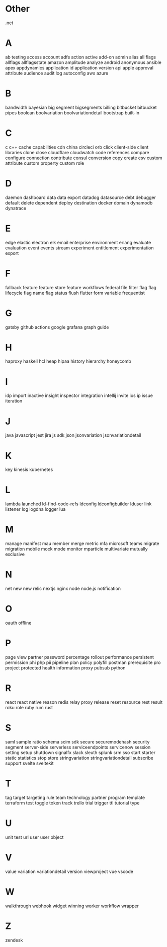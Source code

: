 # Other

.net

# A

ab testing
access
account
adfs
action
active
add-on
admin
alias
all flags
allflags
allflagsstate
amazon
amplitude
analyze
android
anonymous
ansible
apex
appdynamics
application id
application version
api
apple
approval
attribute
audience
audit log
autoconfig
aws
azure

# B

bandwidth
bayesian
big segment
bigsegments
billing
bitbucket
bitbucket pipes
boolean
boolvariation
boolvariationdetail
bootstrap
built-in

# C

c
c++
cache
capabilities
cdn
china
circleci orb
click
client-side
client libraries
clone
close
cloudflare
cloudwatch
code references
compare
configure
connection
contribute
consul
conversion
copy
create
csv
custom attribute
custom property
custom role

# D

daemon
dashboard
data
data export
datadog
datasource
debt
debugger
default
delete
dependent
deploy
destination
docker
domain
dynamodb
dynatrace

# E

edge
elastic
electron
elk
email
enterprise
environment
erlang
evaluate
evaluation
event
events stream
experiment
entitlement
experimentation
export

# F

fallback
feature
feature store
feature workflows
federal
file
filter
flag
flag lifecycle
flag name
flag status
flush
flutter
form variable
frequentist

# G

gatsby
github actions
google
grafana
graph
guide

# H

haproxy
haskell
hcl
heap
hipaa
history
hierarchy
honeycomb

# I

idp
import
inactive
insight
inspector
integration
intellij
invite
ios
ip
issue
iteration

# J

java
javascript
jest
jira
js sdk
json
jsonvariation
jsonvariationdetail

# K

key
kinesis
kubernetes

# L

lambda
launched
ld-find-code-refs
ldconfig
ldconfigbuilder
lduser
link
listener
log
logdna
logger
lua

# M

manage
manifest
mau
member
merge
metric
mfa
microsoft teams
migrate
migration
mobile
mock
mode
monitor
mparticle
multivariate
mutually exclusive

# N

net
new
new relic
nextjs
nginx
node
node.js
notification

# O

oauth
offline

# P

page view
partner
password
percentage rollout
performance
persistent
permission
phi
php
pii
pipeline
plan
policy
polyfill
postman
prerequisite
pro
project
protected health information
proxy
pubsub
python

# R

react
react native
reason
redis
relay proxy
release
reset
resource
rest
result
roku
role
ruby
rum
rust

# S

saml
sample ratio
schema
scim
sdk
secure
securemodehash
security
segment
server-side
serverless
serviceendpoints
servicenow
session
setting
setup
shutdown
signalfx
slack
sleuth
splunk
srm
sso
start
starter
static
statistics
stop
store
stringvariation
stringvariationdetail
subscribe
support
svelte
sveltekit

# T

tag
target
targeting rule
team
technology partner program
template
terraform
test
toggle
token
track
trello
trial
trigger
ttl
tutorial
type

# U

unit test
url
user
user object

# V

value
variation
variationdetail
version
viewproject
vue
vscode

# W

walkthrough
webhook
widget
winning
worker
workflow
wrapper

# Z

zendesk

